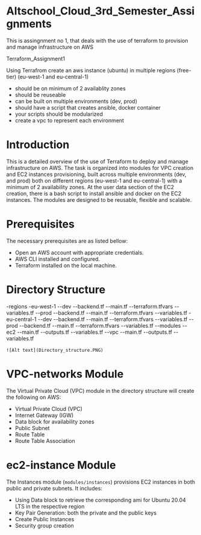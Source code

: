 # Altschool_Cloud_3rd_Semester_Assignments

This is assingnment no 1, that deals with the use of terraform to provision and manage infrastructure on AWS

Terraform_Assignment1

Using Terrafrom create an aws instance (ubuntu) in multiple regions (free-tier) (eu-west-1 and eu-central-1)
- should be on minimum of 2 availablity zones
- should be reuseable
- can be built on multiple environments (dev, prod)
- should have a script that creates ansible, docker container
- your scripts should be modularized
- create a vpc to represent each environment


# Introduction

This is a detailed overview of the use of Terraform to deploy and manage infrastructure on AWS. The task is organized into modules for VPC creation and EC2 instances provisioning, built across multiple environments (dev, and prod) both on different regions (eu-west-1 and eu-central-1) with a minimum of 2 availability zones. At the user data section of the EC2 creation, there is a bash script to install ansible and docker on the EC2 instances. The modules are designed to be reusable, flexible and scalable.


# Prerequisites

The necessary prerequisites are as listed bellow:

- Open an AWS account with appropriate credentials.
- AWS CLI installed and configured.
- Terraform installed on the local machine.


# Directory Structure

-regions
  -eu-west-1
    --dev
      --backend.tf
      --main.tf
      --terraform.tfvars
      --variables.tf
    --prod
      --backend.tf
      --main.tf
      --terraform.tfvars
      --variables.tf
  -eu-central-1
    --dev
      --backend.tf
      --main.tf
      --terraform.tfvars
      --variables.tf
    --prod
      --backend.tf
      --main.tf
      --terraform.tfvars
      --variables.tf
--modules
  --ec2
    --main.tf
    --outputs.tf
    --variables.tf
  --vpc
    --main.tf
    --outputs.tf
    --variables.tf

    ![Alt text](Directory_structure.PNG)



# VPC-networks Module

The Virtual Private Cloud (VPC) module in the directory structure will create the following on AWS:

- Virtual Private Cloud (VPC)
- Internet Gateway (IGW)
- Data block for availability zones
- Public Subnet 
- Route Table
- Route Table Association


# ec2-instance Module

The Instances module (`modules/instances`) provisions EC2 instances in both public and private subnets. It includes:

- Using Data block to retrieve the corresponding ami for Ubuntu 20.04 LTS in the respective region
- Key Pair Generation: both the private and the public keys
- Create Public Instances
- Security group creation































































































































